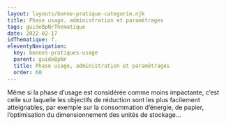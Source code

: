 ```yaml
---
layout: layouts/bonne-pratique-categorie.njk
title: Phase usage, administration et paramétrages
tags: guideBpNrThematique
date: 2022-02-17
idThematique: f.
eleventyNavigation:
  key: bonnes-pratiques-usage
  parent: guideBpNr
  title: Phase usage, administration et paramétrages
  order: 60
---
```


Même si la phase d’usage est considérée comme moins impactante, c’est celle sur laquelle les objectifs de réduction sont les plus facilement atteignables, par exemple sur la consommation d’énergie, de papier, l’optimisation du dimensionnement des unités de stockage…